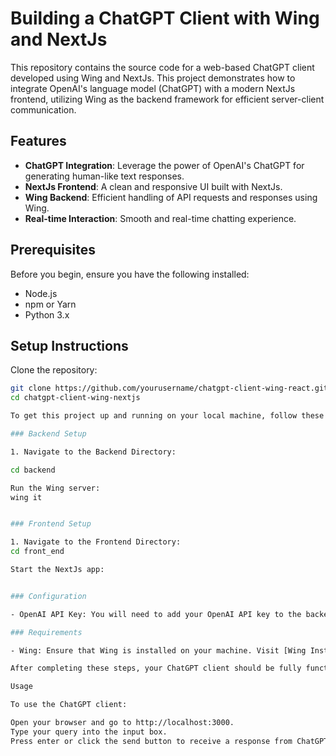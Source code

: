 # Building a ChatGPT Client with Wing and NextJs

This repository contains the source code for a web-based ChatGPT client developed using Wing and NextJs. This project demonstrates how to integrate OpenAI's language model (ChatGPT) with a modern NextJs frontend, utilizing Wing as the backend framework for efficient server-client communication.

## Features

- **ChatGPT Integration**: Leverage the power of OpenAI's ChatGPT for generating human-like text responses.
- **NextJs Frontend**: A clean and responsive UI built with NextJs.
- **Wing Backend**: Efficient handling of API requests and responses using Wing.
- **Real-time Interaction**: Smooth and real-time chatting experience.

## Prerequisites

Before you begin, ensure you have the following installed:
- Node.js
- npm or Yarn
- Python 3.x

## Setup Instructions

Clone the repository:

```bash
git clone https://github.com/yourusername/chatgpt-client-wing-react.git
cd chatgpt-client-wing-nextjs

To get this project up and running on your local machine, follow these steps:

### Backend Setup

1. Navigate to the Backend Directory:

cd backend

Run the Wing server:
wing it


### Frontend Setup

1. Navigate to the Frontend Directory:
cd front_end

Start the NextJs app:


### Configuration

- OpenAI API Key: You will need to add your OpenAI API key to the backend configuration. Place it inside the `secrets.json` file in your backend directory and inside the `.env` file in your frontend directory.

### Requirements

- Wing: Ensure that Wing is installed on your machine. Visit [Wing Installation Guide](https://example.com/wing-installation) for detailed installation instructions.

After completing these steps, your ChatGPT client should be fully functional and ready to use.

Usage

To use the ChatGPT client:

Open your browser and go to http://localhost:3000.
Type your query into the input box.
Press enter or click the send button to receive a response from ChatGPT.
